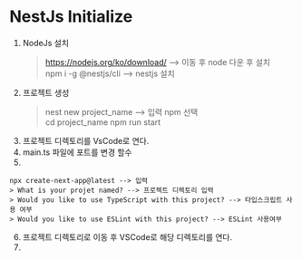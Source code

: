 # NestJs Initialize

1. NodeJs 설치
    > https://nodejs.org/ko/download/ --> 이동 후 node 다운 후 설치  
    > npm i -g @nestjs/cli --> nestjs 설치
2. 프로젝트 생성
    > nest new project_name --> 입력
    > npm 선택  
    > cd project_name
    > npm run start
3. 프로젝트 디렉토리를 VsCode로 연다.
4. main.ts 파일에 포트를 변경 할수
5. 


    npx create-next-app@latest --> 입력  
    > What is your projet named? --> 프로젝트 디렉토리 입력  
    > Would you like to use TypeScript with this project? --> 타입스크립트 사용 여부  
    > Would you like to use ESLint with this project? --> ESLint 사용여부  
6. 프로젝트 디렉토리로 이동 후 VSCode로 해당 디렉토리를 연다.
7. 
